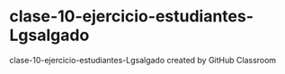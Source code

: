 # clase-10-ejercicio-estudiantes-Lgsalgado
clase-10-ejercicio-estudiantes-Lgsalgado created by GitHub Classroom

